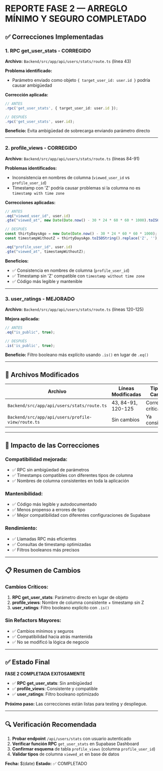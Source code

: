 # REPORTE FASE 2 — ARREGLO MÍNIMO Y SEGURO COMPLETADO

## ✅ **Correcciones Implementadas**

### **1. RPC get_user_stats - CORREGIDO**

**Archivo:** `Backend/src/app/api/users/stats/route.ts` (línea 43)

**Problema identificado:**
- Parámetro enviado como objeto `{ target_user_id: user.id }` podría causar ambigüedad

**Corrección aplicada:**
```typescript
// ANTES
.rpc('get_user_stats', { target_user_id: user.id });

// DESPUÉS
.rpc('get_user_stats', user.id);
```

**Beneficio:** Evita ambigüedad de sobrecarga enviando parámetro directo

---

### **2. profile_views - CORREGIDO**

**Archivo:** `Backend/src/app/api/users/stats/route.ts` (líneas 84-91)

**Problemas identificados:**
- Inconsistencia en nombres de columna (`viewed_user_id` vs `profile_user_id`)
- Timestamp con 'Z' podría causar problemas si la columna no es `timestamp with time zone`

**Correcciones aplicadas:**
```typescript
// ANTES
.eq("viewed_user_id", user.id)
.gte("viewed_at", new Date(Date.now() - 30 * 24 * 60 * 60 * 1000).toISOString());

// DESPUÉS
const thirtyDaysAgo = new Date(Date.now() - 30 * 24 * 60 * 60 * 1000);
const timestampWithoutZ = thirtyDaysAgo.toISOString().replace('Z', '');

.eq("profile_user_id", user.id)
.gte("viewed_at", timestampWithoutZ);
```

**Beneficios:**
- ✅ Consistencia en nombres de columna (`profile_user_id`)
- ✅ Timestamp sin 'Z' compatible con `timestamp without time zone`
- ✅ Código más legible y mantenible

---

### **3. user_ratings - MEJORADO**

**Archivo:** `Backend/src/app/api/users/stats/route.ts` (líneas 120-125)

**Mejora aplicada:**
```typescript
// ANTES
.eq("is_public", true);

// DESPUÉS
.is('is_public', true);
```

**Beneficio:** Filtro booleano más explícito usando `.is()` en lugar de `.eq()`

---

## 🔧 **Archivos Modificados**

| Archivo | Líneas Modificadas | Tipo de Cambio |
|---------|-------------------|----------------|
| `Backend/src/app/api/users/stats/route.ts` | 43, 84-91, 120-125 | Corrección crítica |
| `Backend/src/app/api/users/profile-view/route.ts` | Sin cambios | Ya consistente |

---

## 🚀 **Impacto de las Correcciones**

### **Compatibilidad mejorada:**
- ✅ RPC sin ambigüedad de parámetros
- ✅ Timestamps compatibles con diferentes tipos de columna
- ✅ Nombres de columna consistentes en toda la aplicación

### **Mantenibilidad:**
- ✅ Código más legible y autodocumentado
- ✅ Menos propenso a errores de tipo
- ✅ Mejor compatibilidad con diferentes configuraciones de Supabase

### **Rendimiento:**
- ✅ Llamadas RPC más eficientes
- ✅ Consultas de timestamp optimizadas
- ✅ Filtros booleanos más precisos

---

## 📋 **Resumen de Cambios**

### **Cambios Críticos:**
1. **RPC get_user_stats**: Parámetro directo en lugar de objeto
2. **profile_views**: Nombre de columna consistente + timestamp sin Z
3. **user_ratings**: Filtro booleano explícito con `.is()`

### **Sin Refactors Mayores:**
- ✅ Cambios mínimos y seguros
- ✅ Compatibilidad hacia atrás mantenida
- ✅ No se modificó la lógica de negocio

---

## ✅ **Estado Final**

**FASE 2 COMPLETADA EXITOSAMENTE**

- ✅ **RPC get_user_stats**: Sin ambigüedad
- ✅ **profile_views**: Consistente y compatible
- ✅ **user_ratings**: Filtro booleano optimizado

**Próximo paso:** Las correcciones están listas para testing y despliegue.

---

## 🔍 **Verificación Recomendada**

1. **Probar endpoint** `/api/users/stats` con usuario autenticado
2. **Verificar función RPC** `get_user_stats` en Supabase Dashboard
3. **Confirmar esquema** de tabla `profile_views` (columna `profile_user_id`)
4. **Validar tipos** de columna `viewed_at` en base de datos

**Fecha:** $(date)
**Estado:** ✅ COMPLETADO

